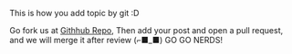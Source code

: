This is how you add topic by git :D

Go fork us at [Githhub Repo](https://github.com/Human-Documentation/HumanDocPosts),
Then add your post and open a pull request, and we will merge it after review (⌐■_■) GO GO NERDS!

